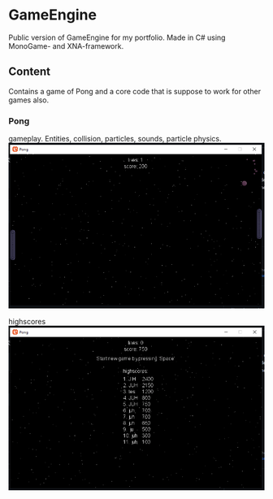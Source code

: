 # GameEngine
Public version of GameEngine for my portfolio. Made in C# using MonoGame- and XNA-framework.

## Content
Contains a game of Pong and a core code that is suppose to work for other games also.

### Pong
gameplay. Entities, collision, particles, sounds, particle physics.
![screenshot of pong game with gameplay shown](https://github.com/Crare/GameEnginePublic/blob/main/screenshots/screenshot_pong2.PNG)

highscores
![screenshot of pong game with highscores shown](https://github.com/Crare/GameEnginePublic/blob/main/screenshots/screenshot_pong1.PNG)

